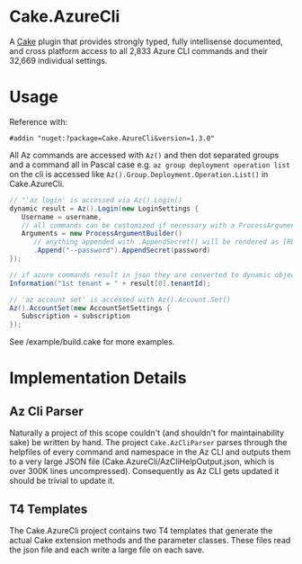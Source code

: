 # Cake.AzureCli
A [Cake](http://cakebuild.net) plugin that provides strongly typed, fully intellisense documented, and cross platform access
to all 2,833 Azure CLI commands and their 32,669 individual settings.

# Usage

Reference with:

`#addin "nuget:?package=Cake.AzureCli&version=1.3.0"`

All Az commands are accessed with `Az()` and then dot separated groups and a command all in Pascal case e.g. `az group deployment operation list` on the cli is accessed like  `Az().Group.Deployment.Operation.List()` in Cake.AzureCli.

```csharp
// "'az login' is accessed via Az().Login()
dynamic result = Az().Login(new LoginSettings {
   Username = username,
   // all commands can be customized if necessary with a ProcessArgumentBuilder
   Arguments = new ProcessArgumentBuilder()
      // anything appended with .AppendSecret() will be rendered as [REDACTED] if cake is run with `-verbosity=diagnostic`
      .Append("--password").AppendSecret(password)
});

// if azure commands result in json they are converted to dynamic objects
Information("1st tenant = " + result[0].tenantId);

// 'az account set' is accessed with Az().Account.Set()
Az().AccountSet(new AccountSetSettings {
   Subscription = subscription
});
```

See /example/build.cake for more examples.

# Implementation Details

## Az Cli Parser

Naturally a project of this scope couldn't (and shouldn't for maintainability sake) be written by hand.  The 
project `Cake.AzCliParser` parses through the helpfiles of every command and namespace in the Az CLI and outputs 
them to a very large JSON file (Cake.AzureCli/AzCliHelpOutput.json, which is over 300K lines uncompressed).
Consequently as Az CLI gets updated it should be trivial to update it.

## T4 Templates

The Cake.AzureCli project contains two T4 templates that generate the actual Cake extension methods and the parameter classes.  These files read the json file and each write a large file on each save.

